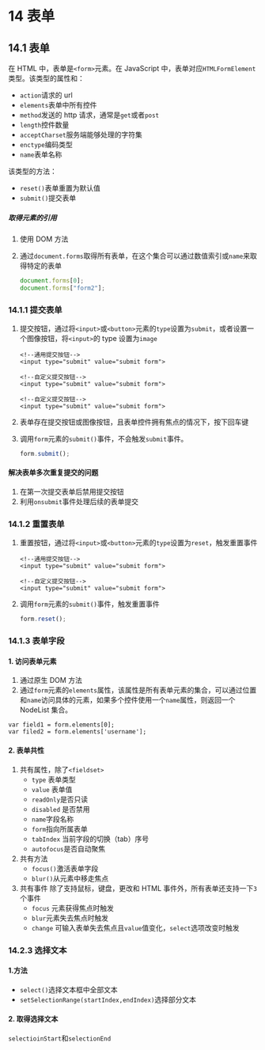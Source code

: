 # 14 表单

## 14.1 表单

在 HTML 中，表单是`<form>`元素。在 JavaScript 中，表单对应`HTMLFormElement`类型。该类型的属性和：

- `action`请求的 url
- `elements`表单中所有控件
- `method`发送的 http 请求，通常是`get`或者`post`
- `length`控件数量
- `acceptCharset`服务端能够处理的字符集
- `enctype`编码类型
- `name`表单名称

该类型的方法：

- `reset()`表单重置为默认值
- `submit()`提交表单

##### 取得元素的引用

1. 使用 DOM 方法
2. 通过`document.forms`取得所有表单，在这个集合可以通过数值索引或`name`来取得特定的表单

   ```javascript
   document.forms[0];
   document.forms["form2"];
   ```

### 14.1.1 提交表单

1. 提交按钮，通过将`<input>`或`<button>`元素的`type`设置为`submit`，或者设置一个图像按钮，将`<input>`的 type 设置为`image`

   ```htmlbars
   <!--通用提交按钮-->
   <input type="submit" value="submit form">

   <!--自定义提交按钮-->
   <input type="submit" value="submit form">

   <!--自定义提交按钮-->
   <input type="submit" value="submit form">
   ```

2. 表单存在提交按钮或图像按钮，且表单控件拥有焦点的情况下，按下回车键
3. 调用`form`元素的`submit()`事件，不会触发`submit`事件。

   ```javascript
   form.submit();
   ```

#### 解决表单多次重复提交的问题

1. 在第一次提交表单后禁用提交按钮
2. 利用`onsubmit`事件处理后续的表单提交

### 14.1.2 重置表单

1. 重置按钮，通过将`<input>`或`<button>`元素的`type`设置为`reset`，触发重置事件

   ```htmlbars
   <!--通用提交按钮-->
   <input type="submit" value="submit form">

   <!--自定义提交按钮-->
   <input type="submit" value="submit form">
   ```

2. 调用`form`元素的`submit()`事件，触发重置事件

   ```javascript
   form.reset();
   ```

### 14.1.3 表单字段

#### 1. 访问表单元素

1. 通过原生 DOM 方法
2. 通过`form`元素的`elements`属性，该属性是所有表单元素的集合，可以通过位置和`name`访问具体的元素，如果多个控件使用一个`name`属性，则返回一个 NodeList 集合。

```
var field1 = form.elements[0];
var filed2 = form.elements['username'];
```

#### 2. 表单共性

1. 共有属性，除了`<fieldset>`
   - `type` 表单类型
   - `value` 表单值
   - `readOnly`是否只读
   - `disabled` 是否禁用
   - `name`字段名称
   - `form`指向所属表单
   - `tabIndex` 当前字段的切换（tab）序号
   - `autofocus`是否自动聚焦
2. 共有方法
   - `focus()`激活表单字段
   - `blur()`从元素中移走焦点
3. 共有事件
   除了支持鼠标，键盘，更改和 HTML 事件外，所有表单还支持一下`3`个事件
   - `focus` 元素获得焦点时触发
   - `blur`元素失去焦点时触发
   - `change` 可输入表单失去焦点且`value`值变化，`select`选项改变时触发

### 14.2.3 选择文本

#### 1.方法

- `select()`选择文本框中全部文本
- `setSelectionRange(startIndex,endIndex)`选择部分文本

#### 2. 取得选择文本

`selectioinStart`和`selectionEnd`
